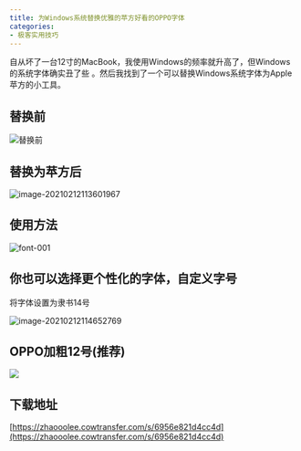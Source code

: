 ```yaml
---
title: 为Windows系统替换优雅的苹方好看的OPPO字体
categories:
- 极客实用技巧
---
```








自从坏了一台12寸的MacBook，我使用Windows的频率就升高了，但Windows的系统字体确实丑了些 。然后我找到了一个可以替换Windows系统字体为Apple 苹方的小工具。



## 替换前



![替换前](https://cdn.fangyuanxiaozhan.com/assets/1613100400301W2khFpkc.png)


## 替换为苹方后

![image-20210212113601967](https://cdn.fangyuanxiaozhan.com/assets/1613100975312hS8MxtYd.png)


## 使用方法





![font-001](https://cdn.fangyuanxiaozhan.com/assets/1613101092746ZNmAcr7s.gif)





## 你也可以选择更个性化的字体，自定义字号



将字体设置为隶书14号



![image-20210212114652769](https://cdn.fangyuanxiaozhan.com/assets/16131016261964C4K6fRE.png)







## OPPO加粗12号(推荐)



![](https://cdn.fangyuanxiaozhan.com/assets/1613102182494xRk8CMpG.png)





## 下载地址



[https://zhaooolee.cowtransfer.com/s/6956e821d4cc4d](https://zhaooolee.cowtransfer.com/s/6956e821d4cc4d)



